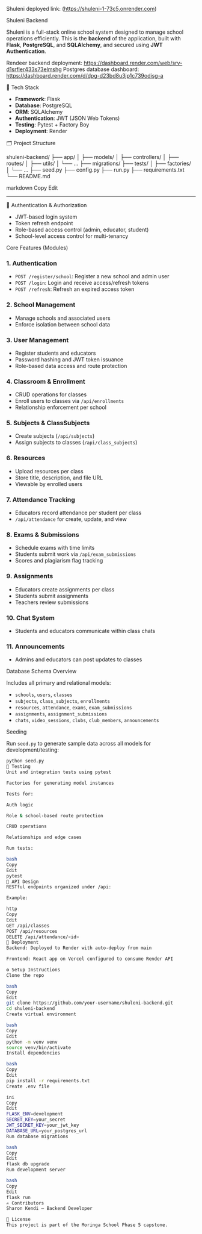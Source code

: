 Shuleni deployed link: (https://shuleni-1-73c5.onrender.com)

Shuleni Backend

Shuleni is a full-stack online school system designed to manage school operations efficiently. This is the **backend** of the application, built with **Flask**, **PostgreSQL**, and **SQLAlchemy**, and secured using **JWT Authentication**.

Rendeer backend deployment: https://dashboard.render.com/web/srv-d1srfler433s73elmshg
Postgres database dashboard: https://dashboard.render.com/d/dpg-d23bd8u3jp1c739odisg-a

🔧 Tech Stack

- **Framework**: Flask
- **Database**: PostgreSQL
- **ORM**: SQLAlchemy
- **Authentication**: JWT (JSON Web Tokens)
- **Testing**: Pytest + Factory Boy
- **Deployment**: Render

🗂️ Project Structure

shuleni-backend/
├── app/
│ ├── models/
│ ├── controllers/
│ ├── routes/
│ ├── utils/
│ └── ...
├── migrations/
├── tests/
│ ├── factories/
│ └── ...
├── seed.py
├── config.py
├── run.py
├── requirements.txt
└── README.md

markdown
Copy
Edit

---

🔐 Authentication & Authorization

- JWT-based login system
- Token refresh endpoint
- Role-based access control (admin, educator, student)
- School-level access control for multi-tenancy

Core Features (Modules)

### 1. **Authentication**
- `POST /register/school`: Register a new school and admin user
- `POST /login`: Login and receive access/refresh tokens
- `POST /refresh`: Refresh an expired access token

### 2. **School Management**
- Manage schools and associated users
- Enforce isolation between school data

### 3. **User Management**
- Register students and educators
- Password hashing and JWT token issuance
- Role-based data access and route protection

### 4. **Classroom & Enrollment**
- CRUD operations for classes
- Enroll users to classes via `/api/enrollments`
- Relationship enforcement per school

### 5. **Subjects & ClassSubjects**
- Create subjects (`/api/subjects`)
- Assign subjects to classes (`/api/class_subjects`)

### 6. **Resources**
- Upload resources per class
- Store title, description, and file URL
- Viewable by enrolled users

### 7. **Attendance Tracking**
- Educators record attendance per student per class
- `/api/attendance` for create, update, and view

### 8. **Exams & Submissions**
- Schedule exams with time limits
- Students submit work via `/api/exam_submissions`
- Scores and plagiarism flag tracking

### 9. **Assignments**
- Educators create assignments per class
- Students submit assignments
- Teachers review submissions

### 10. **Chat System**
- Students and educators communicate within class chats

### 11. **Announcements**
- Admins and educators can post updates to classes

Database Schema Overview

Includes all primary and relational models:
- `schools`, `users`, `classes`
- `subjects`, `class_subjects`, `enrollments`
- `resources`, `attendance`, `exams`, `exam_submissions`
- `assignments`, `assignment_submissions`
- `chats`, `video_sessions`, `clubs`, `club_members`, `announcements`

Seeding

Run `seed.py` to generate sample data across all models for development/testing:

```bash
python seed.py
🧪 Testing
Unit and integration tests using pytest

Factories for generating model instances

Tests for:

Auth logic

Role & school-based route protection

CRUD operations

Relationships and edge cases

Run tests:

bash
Copy
Edit
pytest
🔄 API Design
RESTful endpoints organized under /api:

Example:

http
Copy
Edit
GET /api/classes
POST /api/resources
DELETE /api/attendance/<id>
🚀 Deployment
Backend: Deployed to Render with auto-deploy from main

Frontend: React app on Vercel configured to consume Render API

⚙️ Setup Instructions
Clone the repo

bash
Copy
Edit
git clone https://github.com/your-username/shuleni-backend.git
cd shuleni-backend
Create virtual environment

bash
Copy
Edit
python -m venv venv
source venv/bin/activate
Install dependencies

bash
Copy
Edit
pip install -r requirements.txt
Create .env file

ini
Copy
Edit
FLASK_ENV=development
SECRET_KEY=your_secret
JWT_SECRET_KEY=your_jwt_key
DATABASE_URL=your_postgres_url
Run database migrations

bash
Copy
Edit
flask db upgrade
Run development server

bash
Copy
Edit
flask run
✍️ Contributors
Sharon Kendi – Backend Developer

🏫 License
This project is part of the Moringa School Phase 5 capstone.